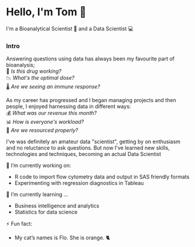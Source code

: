 # Hello, I'm Tom 👋
I'm a Bioanalytical Scientist :pill: and a Data Scientist :computer:

### Intro
Answering questions using data has always been my favourite part of bioanalysis;   
🔬 *Is this drug working?*     
📉 *What's the optimal dose?*      
🌡️ *Are we seeing an immune response?*


As my career has progressed and I began managing projects and then people, I enjoyed harnessing data in different ways:    
💰 *What was our revenue this month?*    
📊 *How is everyone's workload?*    
👥 *Are we resourced properly?*    

I've was definitely  an amateur data "scientist", getting by on enthusiasm and no reluctance to ask questions. But now I've learned new skills, technologies and techniques, becoming an actual Data Scientist


🔭 I’m currently working on:
- R code to import flow cytometry data and output in SAS friendly formats
- Experimenting with regression diagnostics in Tableau
  
🌱 I’m currently learning ...
- Business intelligence and analytics
- Statistics for data science

⚡ Fun fact:
- My cat’s names is Flo. She is orange. 🐈
<!--
**Sigint-141-12/Sigint-141-12** is a ✨ _special_ ✨ repository because its `README.md` (this file) appears on your GitHub profile.

Here are some ideas to get you started:

- 🔭 I’m currently working on ...
- 🌱 I’m currently learning ...
- 👯 I’m looking to collaborate on ...
- 🤔 I’m looking for help with ...
- 💬 Ask me about ...
- 📫 How to reach me: ...
- 😄 Pronouns: ...
- ⚡ Fun fact: ...
-->

